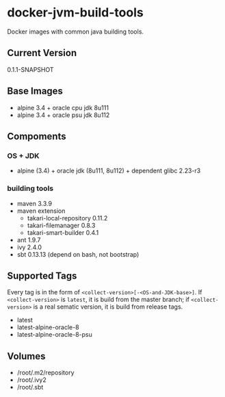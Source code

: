 # docker-jvm-build-tools
Docker images with common java building tools.

Current Version
--
0.1.1-SNAPSHOT

Base Images
--

- alpine 3.4 + oracle cpu jdk 8u111
- alpine 3.4 + oracle psu jdk 8u112

Compoments
--

### OS + JDK
- alpine (3.4) + oracle jdk (8u111, 8u112) + dependent glibc 2.23-r3

### building tools
- maven 3.3.9
- maven extension
  - takari-local-repository 0.11.2
  - takari-filemanager 0.8.3
  - takari-smart-builder 0.4.1
- ant 1.9.7
- ivy 2.4.0
- sbt 0.13.13 (depend on bash, not bootstrap)

Supported Tags
--

Every tag is in the form of  `<collect-version>[-<OS-and-JDK-base>]`. If `<collect-version>` is `latest`,
it is build from the master branch; if `<collect-version>` is a real sematic version,
it is build from release tags.

- latest
- latest-alpine-oracle-8
- latest-alpine-oracle-8-psu

Volumes
--

- /root/.m2/repository
- /root/.ivy2
- /root/.sbt
